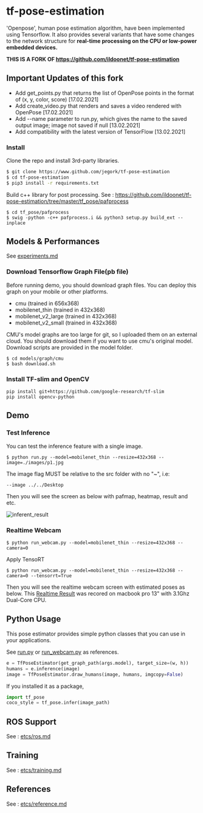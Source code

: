 # tf-pose-estimation

'Openpose', human pose estimation algorithm, have been implemented using Tensorflow. It also provides several variants that have some changes to the network structure for **real-time processing on the CPU or low-power embedded devices.**


**THIS IS A FORK OF https://github.com/ildoonet/tf-pose-estimation**

## Important Updates of this fork

- Add get_points.py that returns the list of OpenPose points in the format of (x, y, color, score) [17.02.2021]
- Add create_video.py that renders and saves a video rendered with OpenPose [17.02.2021]
- Add --name parameter to run.py, which gives the name to the saved output image; image not saved if null [13.02.2021]
- Add compatibility with the latest version of TensorFlow [13.02.2021]

### Install

Clone the repo and install 3rd-party libraries.

```bash
$ git clone https://www.github.com/jegork/tf-pose-estimation
$ cd tf-pose-estimation
$ pip3 install -r requirements.txt
```

Build c++ library for post processing. See : https://github.com/ildoonet/tf-pose-estimation/tree/master/tf_pose/pafprocess
```
$ cd tf_pose/pafprocess
$ swig -python -c++ pafprocess.i && python3 setup.py build_ext --inplace
```

## Models & Performances

See [experiments.md](./etc/experiments.md)

### Download Tensorflow Graph File(pb file)

Before running demo, you should download graph files. You can deploy this graph on your mobile or other platforms.

- cmu (trained in 656x368)
- mobilenet_thin (trained in 432x368)
- mobilenet_v2_large (trained in 432x368)
- mobilenet_v2_small (trained in 432x368)

CMU's model graphs are too large for git, so I uploaded them on an external cloud. You should download them if you want to use cmu's original model. Download scripts are provided in the model folder.

```
$ cd models/graph/cmu
$ bash download.sh
```

### Install TF-slim and OpenCV

```
pip install git+https://github.com/google-research/tf-slim
pip install opencv-python
```

## Demo

### Test Inference

You can test the inference feature with a single image.

```
$ python run.py --model=mobilenet_thin --resize=432x368 --image=./images/p1.jpg
```

The image flag MUST be relative to the src folder with no "~", i.e:
```
--image ../../Desktop
```

Then you will see the screen as below with pafmap, heatmap, result and etc.

![inferent_result](./etcs/inference_result2.png)

### Realtime Webcam

```
$ python run_webcam.py --model=mobilenet_thin --resize=432x368 --camera=0
```

Apply TensoRT 

```
$ python run_webcam.py --model=mobilenet_thin --resize=432x368 --camera=0 --tensorrt=True
```

Then you will see the realtime webcam screen with estimated poses as below. This [Realtime Result](./etcs/openpose_macbook13_mobilenet2.gif) was recored on macbook pro 13" with 3.1Ghz Dual-Core CPU.

## Python Usage

This pose estimator provides simple python classes that you can use in your applications.

See [run.py](run.py) or [run_webcam.py](run_webcam.py) as references.

```python
e = TfPoseEstimator(get_graph_path(args.model), target_size=(w, h))
humans = e.inference(image)
image = TfPoseEstimator.draw_humans(image, humans, imgcopy=False)
```

If you installed it as a package,

```python
import tf_pose
coco_style = tf_pose.infer(image_path)
```

## ROS Support

See : [etcs/ros.md](./etcs/ros.md)

## Training

See : [etcs/training.md](./etcs/training.md)

## References

See : [etcs/reference.md](./etcs/reference.md)
